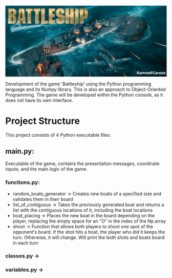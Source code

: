 <p align="center">
  <img src="https://github.com/RamonFCerezo/Battleship/blob/main/img/Battleship.png" alt="Battleship game screenshot" style="display: block; margin: auto;">
</p>

<p>Development of the game 'Battleship' using the Python programming language and its Numpy library. This is also an approach to Object-Oriented Programming. The game will be developed within the Python console, as it does not have its own interface.</p>

<h1>Project Structure</h1>
<p>This project consists of 4 Python executable files:</p>

<h2><strong>main.py:</strong></h2> 
<p>Executable of the game, contains the presentation messages, coordinate inputs, and the main logic of the game.</p>

<h3><strong>functions.py:</strong></h3>
  <ul>
    <li>random_boats_generator &#8594; Creates new boats of a specified size and validates them in their board</li>
    <li>list_of_contiguous &#8594; Takes the previously generated boat and returns a list with the contiguous locations of it, including the boat locations</li>
    <li>boat_placing &#8594; Places the new boat in the board depending on the player, replacing the empty space for an "O" in the index of the Np.array</li>
    <li>shoot &#8594; Function that allows both players to shoot one spot of the opponent's board. If the shot hits a boat, the player who did it keeps the turn. Otherwise, it will change. Will print the both shots and boats board in each turn</li>
  </ul>
  <h3><strong>classes.py &#8594; </strong></h3>
  <h3><strong>variables.py &#8594; </strong></h3>

